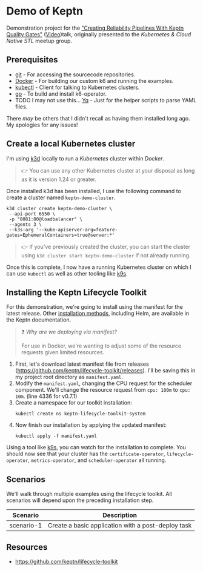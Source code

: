 # Demo of Keptn

Demonstration project for the ["Creating Reliability Pipelines With Keptn Quality Gates"](https://www.meetup.com/kubernetes-cloud-native-stl/events/292339663/)
([Video](https://www.youtube.com/watch?v=5u6GJIU0oi8))talk, originally presented to the _Kubernetes & Cloud Native STL_
meetup group.

## Prerequisites
* [git](https://git-scm.com/) - For accessing the sourcecode repositories.
* [Docker](https://docs.docker.com/get-docker/) - For building our custom k6 and running the examples.
* [kubectl](https://kubernetes.io/releases/download/#kubectl) - Client for talking to Kubernetes clusters.
* [go](https://go.dev/doc/install) - To build and install k6-operator.
* TODO I may not use this... [Yq](https://mikefarah.gitbook.io/yq/) - Just for the helper scripts to parse YAML files.

There _may_ be others that I didn't recall as having them installed long ago. My apologies for any issues!

## Create a local Kubernetes cluster
I'm using [k3d](https://k3d.io/) locally to run a _Kubernetes_ cluster within _Docker_. 

> :point_right: You can use any other Kubernetes cluster at your disposal as long as it is version 1.24 or greater.

Once installed k3d has been installed, I use the following command to create a cluster named `keptn-demo-cluster`.

```shell
k3d cluster create keptn-demo-cluster \
 --api-port 6550 \
 -p "8081:80@loadbalancer" \
 --agents 3 \
 --k3s-arg '--kube-apiserver-arg=feature-gates=EphemeralContainers=true@server:*'
```
> :point_right: If you've previously created the cluster, you can start the cluster using `k3d cluster start keptn-demo-cluster`
> if not already running.

Once this is complete, I now have a running Kubernetes cluster on which I can use `kubectl` as well as other tooling
like [k9s](https://k9scli.io/).

## Installing the Keptn Lifecycle Toolkit
For this demonstration, we're going to install using the manifest for the latest release. Other [installation methods](https://lifecycle.keptn.sh/docs/install/),
including Helm, are available in the Keptn documentation.

> :question: _Why are we deploying via manifest?_
> 
> For use in Docker, we're wanting to adjust some of the resource requests given limited resources.

1. First, let's download latest manifest file from releases (https://github.com/keptn/lifecycle-toolkit/releases).
I'll be saving this in my project root directory as `manifest.yaml`.
1. Modify the `manifest.yaml`, changing the CPU request for the scheduler component. We'll change the resource request from `cpu: 100m` to `cpu: 10m`. (line 4336 for v0.7.1)
1. Create a namespace for our toolkit installation:
   ```shell
   kubectl create ns keptn-lifecycle-toolkit-system
   ```
1. Now finish our installation by applying the updated manifest:
   ```shell
   kubectl apply -f manifest.yaml
   ```
Using a tool like [k9s](https://k9scli.io/), you can watch for the installation to complete. You should now see that your
cluster has the `certificate-operator`, `lifecycle-operator`, `metrics-operator`, and `scheduler-operator` all running.

## Scenarios
We'll walk through multiple examples using the lifecycle toolkit. All scenarios will depend upon the preceding installation step.

| Scenario   | Description                                        |
|------------|----------------------------------------------------|
| scenario-1 | Create a basic application with a post-deploy task |

## Resources
- https://github.com/keptn/lifecycle-toolkit
